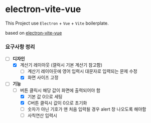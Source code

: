# electron-vite-vue
This Project use `Electron` + `Vue` + `Vite` boilerplate.

 based on [electron-vite-vue](https://github.com/electron-vite/electron-vite-vue)
 
### 요구사항 정리
- [ ] **디자인**
  - [X] 계산기 레이아웃 (갤럭시 기본 계산기 참고함)
    - [ ] 계산기 레이아웃에 영어 입력시 대문자로 입력되는 문제 수정
    - [X] 화면 사이즈 고정
- [ ] **기능**
  - [ ] 버튼 클릭시 해당 값이 화면에 출력되어야 함
    - [X] 기본 값 0으로 세팅
    - [X] C버튼 클릭시 값이 0으로 초기화
    - [ ] 숫자가 아닌 기호가 맨 처음 입력될 경우 alert 창 나오도록 해야함
    - [ ] 사칙연산 입력시 